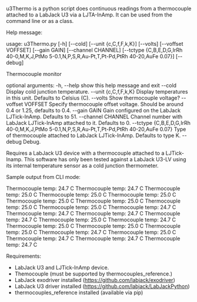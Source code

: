u3Thermo is a python script does continuous readings from a thermocouple attached to a LabJack U3 via a LJTA-InAmp. It can be used from the command line or as a class.

Help message:

usage: u3Thermo.py [-h] [--cold] [--unit {c,C,f,F,k,K}] [--volts]
                   [--voffset VOFFSET] [--gain GAIN] [--channel CHANNEL]
                   [--tctype {C,B,E,D,G,IrRh 40-0,M,K,J,PtMo 5-0.1,N,P,S,R,Au-Pt,T,Pt-Pd,PtRh 40-20,AuFe 0.07}]
                   [--debug]

Thermocouple monitor

optional arguments:
  -h, --help            show this help message and exit
  --cold                Display cold junction temperature.
  --unit {c,C,f,F,k,K}  Display temperatures in this unit. Defaults to Celsius
                        (C).
  --volts               Show thermocouple voltage?
  --voffset VOFFSET     Specify thermocouple offset voltage. Should be around
                        0.4 or 1.25, defaults to 0.4.
  --gain GAIN           Gain configured on the LabJack LJTick-InAmp. Defaults
                        to 51.
  --channel CHANNEL     Channel number with LabJack LJTick-InAmp attached to
                        it. Defaults to 0.
  --tctype {C,B,E,D,G,IrRh 40-0,M,K,J,PtMo 5-0.1,N,P,S,R,Au-Pt,T,Pt-Pd,PtRh 40-20,AuFe 0.07}
                        Type of thermocouple attached to LabJack LJTick-InAmp.
                        Defaults to type K.
  --debug               Debug.

Requires a LabJack U3 device with a thermocouple attached to a LJTick-Inamp.
This software has only been tested against a LabJack U3-LV using its internal
temperature sensor as a cold junction thermometer.

Sample output from CLI mode:

Thermocouple temp: 24.7 C
Thermocouple temp: 24.7 C
Thermocouple temp: 25.0 C
Thermocouple temp: 25.0 C
Thermocouple temp: 25.0 C
Thermocouple temp: 25.0 C
Thermocouple temp: 25.0 C
Thermocouple temp: 25.0 C
Thermocouple temp: 25.0 C
Thermocouple temp: 24.7 C
Thermocouple temp: 24.7 C
Thermocouple temp: 24.7 C
Thermocouple temp: 24.7 C
Thermocouple temp: 25.0 C
Thermocouple temp: 24.7 C
Thermocouple temp: 25.0 C
Thermocouple temp: 25.0 C
Thermocouple temp: 25.0 C
Thermocouple temp: 24.7 C
Thermocouple temp: 25.0 C
Thermocouple temp: 24.7 C
Thermocouple temp: 24.7 C
Thermocouple temp: 24.7 C


Requirements:
- LabJack U3 and LJTick-InAmp device.
- Themocouple (must be supported by thermocouples_reference.)
- LabJack exodriver installed (https://github.com/labjack/exodriver)
- LabJack U3 driver installed (https://github.com/labjack/LabJackPython)
- thermocouples_reference installed (available via pip)
